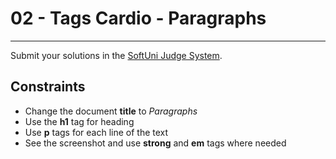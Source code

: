 # 02 - Tags Cardio - Paragraphs
------

Submit your solutions in the [SoftUni Judge System](https://judge.softuni.bg/Contests/1136/Introduction-to-HTML-and-CSS).
## Constraints
* Change the document **title** to *Paragraphs*
* Use the **h1** tag for heading
* Use **p** tags for each line of the text
* See the screenshot and use **strong** and **em** tags where needed
